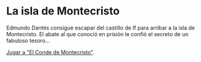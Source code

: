 # La isla de Montecristo

Edmundo Dantés consigue escapar del castillo de If para arribar a la isla de 
Montecristo. El abate al que conoció en prisión le confió el secreto de un fabuloso 
tesoro...

[Jugar a "El Conde de Montecristo"](https://baltasarq.github.io/montecristo/).
